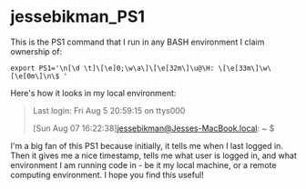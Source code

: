 # jessebikman_PS1
This is the PS1 command that I run in any BASH environment I claim ownership of:

`export PS1='\n[\d \t]\[\e]0;\w\a\]\[\e[32m\]\u@\H: \[\e[33m\]\w\[\e[0m\]\n\$ '`

Here's how it looks in my local environment:

>Last login: Fri Aug  5 20:59:15 on ttys000
>
>[Sun Aug 07 16:22:38]jessebikman@Jesses-MacBook.local: ~
>$

I'm a big fan of this PS1 because initially, it tells me when I last logged in. Then it gives me a nice timestamp, tells me what user is logged in, and what environment I am running code in - be it my local machine, or a remote computing environment. I hope you find this useful!
